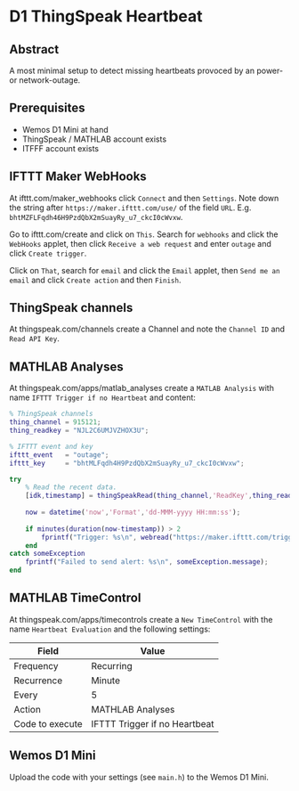 # D1 ThingSpeak Heartbeat

## Abstract

A most minimal setup to detect missing heartbeats provoced
by an power- or network-outage.

## Prerequisites

- Wemos D1 Mini at hand
- ThingSpeak / MATHLAB account exists
- ITFFF account exists

## IFTTT Maker WebHooks

At ifttt.com/maker_webhooks click `Connect` and then `Settings`. Note down the string after `https://maker.ifttt.com/use/` of the field `URL`. E.g. `bhtMZFLFqdh46H9PzdQbX2mSuayRy_u7_ckcI0cWvxw`.

Go to ifttt.com/create and click on `This`. Search for `webhooks` and click the `WebHooks` applet, then click `Receive a web request` and enter `outage` and click `Create trigger`.

Click on `That`, search for `email` and click the `Email` applet, then `Send me an email` and click `Create action` and then `Finish`.

## ThingSpeak channels

At thingspeak.com/channels create a Channel and note the `Channel ID` and `Read API Key`.

## MATHLAB Analyses

At thingspeak.com/apps/matlab_analyses create a `MATLAB Analysis` with name `IFTTT Trigger if no Heartbeat` and content:

```MATLAB
% ThingSpeak channels
thing_channel = 915121;
thing_readkey = "NJL2C6UMJVZHOX3U";

% IFTTT event and key
ifttt_event   = "outage";
ifttt_key     = "bhtMLFqdh4H9PzdQbX2mSuayRy_u7_ckcI0cWvxw";

try
    % Read the recent data.
    [idk,timestamp] = thingSpeakRead(thing_channel,'ReadKey',thing_readkey,'NumPoints',1,'Fields',1);
    
    now = datetime('now','Format','dd-MMM-yyyy HH:mm:ss');
    
    if minutes(duration(now-timestamp)) > 2
        fprintf("Trigger: %s\n", webread("https://maker.ifttt.com/trigger/"+ifttt_event+"/with/key/"+ifttt_key));
    end
catch someException
    fprintf("Failed to send alert: %s\n", someException.message);
end
```

## MATHLAB TimeControl

At thingspeak.com/apps/timecontrols create a `New TimeControl` with the name `Heartbeat Evaluation` and the following settings:

| Field | Value |
| ------ | ------- |
| Frequency | Recurring |
| Recurrence | Minute |
| Every | 5 |
| Action | MATHLAB Analyses |
| Code to execute | IFTTT Trigger if no Heartbeat |

## Wemos D1 Mini

Upload the code with your settings (see `main.h`) to the Wemos D1 Mini.
